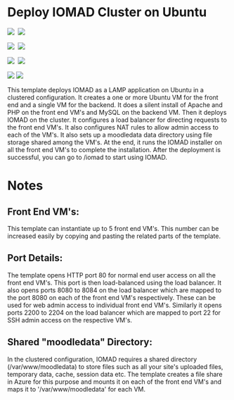 # Deploy IOMAD Cluster on Ubuntu

<IMG SRC="https://azbotstorage.blob.core.windows.net/badges/iomad-cluster-ubuntu/PublicLastTestDate.svg" />&nbsp;
<IMG SRC="https://azbotstorage.blob.core.windows.net/badges/iomad-cluster-ubuntu/PublicDeployment.svg" />&nbsp;

<IMG SRC="https://azbotstorage.blob.core.windows.net/badges/iomad-cluster-ubuntu/FairfaxLastTestDate.svg" />&nbsp;
<IMG SRC="https://azbotstorage.blob.core.windows.net/badges/iomad-cluster-ubuntu/FairfaxDeployment.svg" />&nbsp;

<IMG SRC="https://azbotstorage.blob.core.windows.net/badges/iomad-cluster-ubuntu/BestPracticeResult.svg" />&nbsp;
<IMG SRC="https://azbotstorage.blob.core.windows.net/badges/iomad-cluster-ubuntu/CredScanResult.svg" />&nbsp;

<a href="https://portal.azure.com/#create/Microsoft.Template/uri/https%3A%2F%2Fraw.githubusercontent.com%2FAzure%2Fazure-quickstart-templates%2Fmaster%2Fiomad-cluster-ubuntu%2Fazuredeploy.json" target="_blank"><img src="http://azuredeploy.net/deploybutton.png"/></a>
<a href="http://armviz.io/#/?load=https%3A%2F%2Fraw.githubusercontent.com%2FAzure%2Fazure-quickstart-templates%2Fmaster%2Fiomad-cluster-ubuntu%2Fazuredeploy.json" target="_blank">
    <img src="http://armviz.io/visualizebutton.png"/>
</a>

This template deploys IOMAD as a LAMP application on Ubuntu in a clustered configuration. It creates a one or more Ubuntu VM for the front end and a single VM for the backend. It does a silent install of Apache and PHP on the front end VM's and MySQL on the backend VM. Then it deploys IOMAD on the cluster. It configures a load balancer for directing requests to the front end VM's. It also configures NAT rules to allow admin access to each of the VM's. It also sets up a moodledata data directory using file storage shared among the VM's. At the end, it runs the IOMAD installer on all the front end VM's to complete the installation. After the deployment is successful, you can go to /iomad to start using IOMAD.

# Notes

## Front End VM's:
This template can instantiate up to 5 front end VM's. This number can be increased easily by copying and pasting the related parts of the template. 

## Port Details:
The template opens HTTP port 80 for normal end user access on all the front end VM's. This port is then load-balanced using the load balancer.
It also opens ports 8080 to 8084 on the load balancer which are mapped to the port 8080 on each of the front end VM's respectively. These can be used for web admin access to individual front end VM's.
Similarly it opens ports 2200 to 2204 on the load balancer which are mapped to port 22 for SSH admin access on the respective VM's.

## Shared "moodledata" Directory:
In the clustered configuration, IOMAD requires a shared directory (/var/www/moodledata) to store files such as all your site's uploaded files, temporary data, cache, session data etc. The template creates a file share in Azure for this purpose and mounts it on each of the front end VM's and maps it to '/var/www/moodledata' for each VM.
